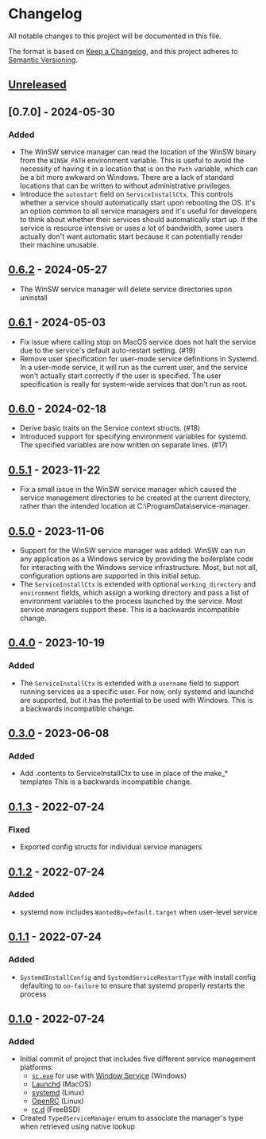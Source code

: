 # Changelog

All notable changes to this project will be documented in this file.

The format is based on [Keep a Changelog](https://keepachangelog.com/en/1.0.0/),
and this project adheres to [Semantic Versioning](https://semver.org/spec/v2.0.0.html).

## [Unreleased]

## [0.7.0] - 2024-05-30

### Added

- The WinSW service manager can read the location of the WinSW binary from the `WINSW_PATH`
  environment variable. This is useful to avoid the necessity of having it in a location that is on
  the `Path` variable, which can be a bit more awkward on Windows. There are a lack of standard
  locations that can be written to without administrative privileges.
- Introduce the `autostart` field on `ServiceInstallCtx`. This controls whether a service should
  automatically start upon rebooting the OS. It's an option common to all service managers and it's
  useful for developers to think about whether their services should automatically start up. If the
  service is resource intensive or uses a lot of bandwidth, some users actually don't want automatic
  start because it can potentially render their machine unusable.

## [0.6.2] - 2024-05-27

- The WinSW service manager will delete service directories upon uninstall

## [0.6.1] - 2024-05-03

- Fix issue where calling stop on MacOS service does not halt the service due to the service's default auto-restart setting. (#19)
- Remove user specification for user-mode service definitions in Systemd. In a user-mode service, it will run as the current user, and the service won't actually start correctly if the user is specified. The user specification is really for system-wide services that don't run as root.

## [0.6.0] - 2024-02-18

- Derive basic traits on the Service context structs. (#18)
- Introduced support for specifying environment variables for systemd. The specified variables are now written on separate lines. (#17)

## [0.5.1] - 2023-11-22

- Fix a small issue in the WinSW service manager which caused the service
  management directories to be created at the current directory, rather than
  the intended location at C:\ProgramData\service-manager.

## [0.5.0] - 2023-11-06

- Support for the WinSW service manager was added. WinSW can run any
  application as a Windows service by providing the boilerplate code for
  interacting with the Windows service infrastructure. Most, but not all,
  configuration options are supported in this initial setup.
- The `ServiceInstallCtx` is extended with optional `working_directory` and
  `environment` fields, which assign a working directory and pass a list of
  environment variables to the process launched by the service. Most service
  managers support these. This is a backwards incompatible change.

## [0.4.0] - 2023-10-19

### Added

- The `ServiceInstallCtx` is extended with a `username` field to support
  running services as a specific user. For now, only systemd and launchd are
  supported, but it has the potential to be used with Windows. This is a
  backwards incompatible change.

## [0.3.0] - 2023-06-08

### Added

- Add .contents to ServiceInstallCtx to use in place of the make_* templates
  This is a backwards incompatible change.

## [0.1.3] - 2022-07-24

### Fixed

- Exported config structs for individual service managers

## [0.1.2] - 2022-07-24

### Added

- systemd now includes `WantedBy=default.target` when user-level service

## [0.1.1] - 2022-07-24

### Added

- `SystemdInstallConfig` and `SystemdServiceRestartType` with install
  config defaulting to `on-failure` to ensure that systemd properly restarts
  the process

## [0.1.0] - 2022-07-24

### Added

- Initial commit of project that includes five different service management
  platforms:
    - [`sc.exe`](https://docs.microsoft.com/en-us/previous-versions/windows/it-pro/windows-server-2012-r2-and-2012/cc754599(v=ws.11)) for use with [Window Service](https://en.wikipedia.org/wiki/Windows_service) (Windows)
    - [Launchd](https://en.wikipedia.org/wiki/Launchd) (MacOS)
    - [systemd](https://en.wikipedia.org/wiki/Systemd) (Linux)
    - [OpenRC](https://en.wikipedia.org/wiki/OpenRC) (Linux)
    - [rc.d](https://en.wikipedia.org/wiki/Init#Research_Unix-style/BSD-style) (FreeBSD)
- Created `TypedServiceManager` enum to associate the manager's type when
  retrieved using native lookup

[Unreleased]: https://github.com/chipsenkbeil/distant/compare/v0.6.2...HEAD
[0.6.2]: https://github.com/chipsenkbeil/service-manager-rs/releases/tag/v0.6.2
[0.6.1]: https://github.com/chipsenkbeil/service-manager-rs/releases/tag/v0.6.1
[0.6.0]: https://github.com/chipsenkbeil/service-manager-rs/releases/tag/v0.6.0
[0.5.1]: https://github.com/chipsenkbeil/service-manager-rs/releases/tag/v0.5.1
[0.5.0]: https://github.com/chipsenkbeil/service-manager-rs/releases/tag/v0.5.0
[0.4.0]: https://github.com/chipsenkbeil/service-manager-rs/releases/tag/v0.4.0
[0.3.0]: https://github.com/chipsenkbeil/service-manager-rs/releases/tag/v0.3.0
[0.1.3]: https://github.com/chipsenkbeil/service-manager-rs/releases/tag/v0.1.3
[0.1.2]: https://github.com/chipsenkbeil/service-manager-rs/releases/tag/v0.1.2
[0.1.1]: https://github.com/chipsenkbeil/service-manager-rs/releases/tag/v0.1.1
[0.1.0]: https://github.com/chipsenkbeil/service-manager-rs/releases/tag/v0.1.0
